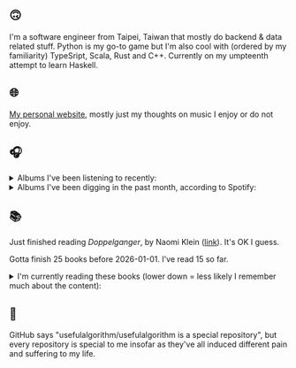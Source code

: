 ## 🙃

I'm a software engineer from Taipei, Taiwan that mostly do backend & data related stuff. Python is my go-to game but I'm also cool with (ordered by my familiarity) TypeSript, Scala, Rust and C++. Currently on my umpteenth attempt to learn Haskell.

## 🌐

[My personal website](https://usefulalgorithm.github.io/), mostly just my thoughts on music I enjoy or do not enjoy.

## 🎧

<details>
<summary>Albums I've been listening to recently:</summary>

- _wishful thinking_, by Duval Timothy
- _Friend_, by james K
- _GUSH_, by Kaitlyn Aurelia Smith

</details>

<details>
<summary>Albums I've been digging in the past month, according to Spotify:</summary>

- _Sortilège_, by Preservation, Gabe 'Nandez
- _God Does Like Ugly (Preluxe Edition)_, by JID
- _Aysan_, by Kourosh Kanani
- _Black Noise_, by Quinton Barnes
- _Sunshine and Balance Beams_, by Pile
- _wishful thinking_, by Duval Timothy
- _Never Die_, by Matt Jencik, Midwife
- _private music_, by Deftones
- _Cleaning Out The Empty Administration Building_, by R.J.F.
- _Today, I Wrote Nothing_, by billy woods
- _Instant Holograms On Metal Film_, by Stereolab
- _HUMAN ERROR CLUB_, by HUMAN ERROR CLUB
- _Crack the Skye_, by Mastodon
- _THE FUTURE IS HERE AND EVERYTHING NEEDS TO BE DESTROYED_, by The Armed
- _Friend_, by james K

</details>

## 📚

Just finished reading _Doppelganger_, by Naomi Klein ([link](https://hardcover.app/books/doppelganger-9)). It's OK I guess.

Gotta finish 25 books before 2026-01-01. I've read 15 so far.

<details>
<summary>I'm currently reading these books (lower down = less likely I remember much about the content):</summary>

- _Bad Infinity: Selected Writings_, by Aria Dean ([link](https://hardcover.app/books/bad-infinity))
- _The Absence of Myth: Writings on Surrealism_, by Georges Bataille, Michael   Richardson ([link](https://hardcover.app/books/the-absence-of-myth-writings-on-surrealism))
- _Genesis and Trace: Derrida Reading Husserl and Heidegger_, by Paola Marrati, Simon Sparks ([link](https://hardcover.app/books/genesis-and-trace))
- _Philosophical Chemistry: Genealogy of a Scientific Field_, by Manuel DeLanda ([link](https://hardcover.app/books/philosophical-chemistry))
- _Political Categories: Thinking Beyond Concepts_, by Michael Marder ([link](https://hardcover.app/books/political-categories))
- _Regeneration_, by Pat Barker ([link](https://hardcover.app/books/regeneration-1991))
- _K-punk_, by Mark Fisher ([link](https://hardcover.app/books/k-punk-2018))
- _A Biography of Ordinary Man: On Authorities and Minorities_, by François Laruelle, Jessie Hock, and friends ([link](https://hardcover.app/books/a-biography-of-ordinary-man))
- _A Short History of Decay_, by Emil M. Cioran, Richard Howard ([link](https://hardcover.app/books/a-short-history-of-decay))
- _Anti-Oedipus_, by Gilles Deleuze, Félix Guattari ([link](https://hardcover.app/books/anti-oedipus))
- _A Thousand Plateaus_, by Gilles Deleuze, Félix Guattari ([link](https://hardcover.app/books/a-thousand-plateaus))

</details>

## 💬

GitHub says "usefulalgorithm/usefulalgorithm is a special repository", but every repository is special to me insofar as they've all induced different pain and suffering to my life.